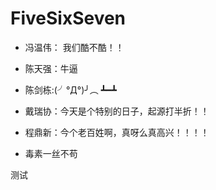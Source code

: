# FiveSixSeven

- 冯温伟： 我们酷不酷！！

- 陈天强：牛逼

-  陈剑栋:(╯°Д°)╯︵ ┻━┻ 

- 戴瑞协：今天是个特别的日子，起源打半折！！

- 程鼎新：今个老百姓啊，真呀么真高兴！！！！

- 毒素一丝不苟

测试
